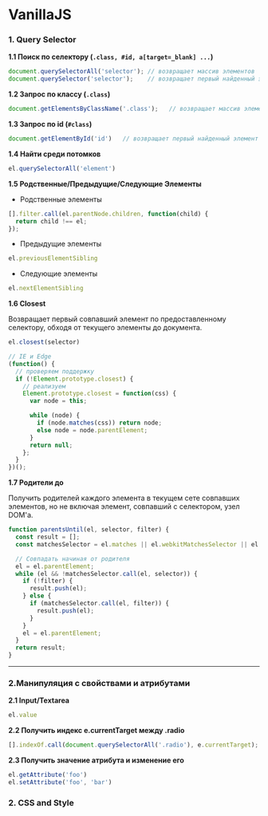 # VanillaJS

### 1. Query Selector

__1.1 Поиск по селектору (```.class, #id, a[target=_blank] ...```)__

```javascript
document.querySelectorAll('selector'); // возвращает массив элементов
document.querySelector('selector');    // возвращает первый найденный элемент
```

__1.2 Запрос по классу (```.class```)__

```javascript
document.getElementsByClassName('.class');   // возвращает массив элементов
```

__1.3 Запрос по id (```#class```)__

```javascript
document.getElementById('id')   // возвращает первый найденный элемент
```

__1.4 Найти среди потомков__

```javascript
el.querySelectorAll('element')
```

__1.5 Родственные/Предыдущие/Следующие Элементы__

  + Родственные элементы

  ```javascript
  [].filter.call(el.parentNode.children, function(child) {
    return child !== el;
  });
  ```
  + Предыдущие элементы

  ```javascript
  el.previousElementSibling
  ```
  + Следующие элементы

  ```javascript
  el.nextElementSibling
  ```

__1.6 Closest__

Возвращает первый совпавший элемент по предоставленному селектору, обходя от текущего элементы до документа.

```javascript
el.closest(selector)

// IE и Edge
(function() {
  // проверяем поддержку
  if (!Element.prototype.closest) {
    // реализуем
    Element.prototype.closest = function(css) {
      var node = this;

      while (node) {
        if (node.matches(css)) return node;
        else node = node.parentElement;
      }
      return null;
    };
  }
})();
```

__1.7 Родители до__

Получить родителей каждого элемента в текущем сете совпавших элементов, но не включая элемент, совпавший с селектором, узел DOM'а.

```javascript
function parentsUntil(el, selector, filter) {
  const result = [];
  const matchesSelector = el.matches || el.webkitMatchesSelector || el.mozMatchesSelector || el.msMatchesSelector;

  // Совпадать начиная от родителя
  el = el.parentElement;
  while (el && !matchesSelector.call(el, selector)) {
    if (!filter) {
      result.push(el);
    } else {
      if (matchesSelector.call(el, filter)) {
        result.push(el);
      }
    }
    el = el.parentElement;
  }
  return result;
}
```

---

### 2.Манипуляция с свойствами и атрибутами

__2.1 Input/Textarea__

```javascript
el.value
```

__2.2 Получить индекс e.currentTarget между .radio__

```javascript
[].indexOf.call(document.querySelectorAll('.radio'), e.currentTarget);
```

__2.3 Получить значение атрибута и изменение его__

```javascript
el.getAttribute('foo')
el.setAttribute('foo', 'bar')
```

### 2. СSS and Style
